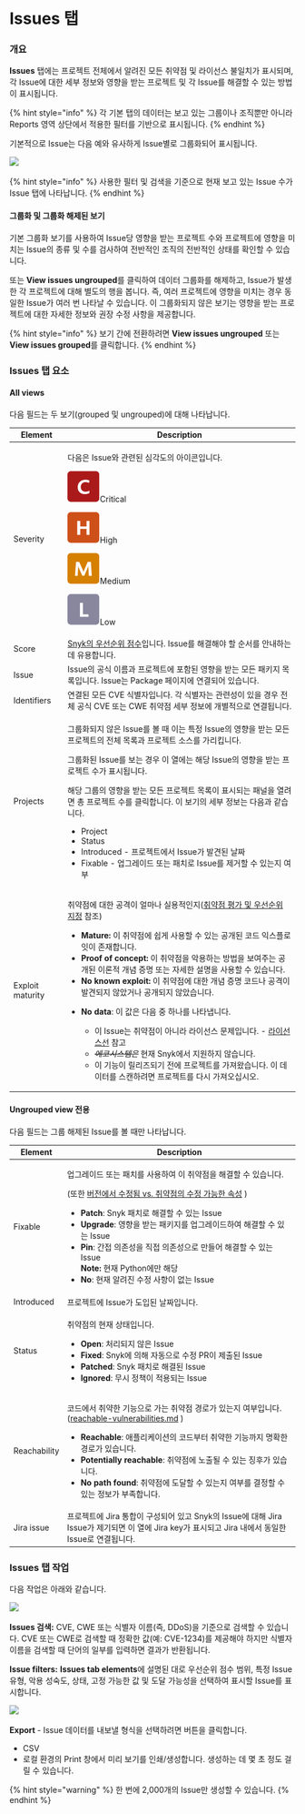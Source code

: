 # Issues 탭

### 개요

**Issues** 탭에는 프로젝트 전체에서 알려진 모든 취약점 및 라이선스 불일치가 표시되며, 각 Issue에 대한 세부 정보와 영향을 받는 프로젝트 및 각 Issue를 해결할 수 있는 방법이 표시됩니다.

{% hint style="info" %}
각 기본 탭의 데이터는 보고 있는 그룹이나 조직뿐만 아니라 Reports 영역 상단에서 적용한 필터를 기반으로 표시됩니다.
{% endhint %}

기본적으로 Issue는 다음 예와 유사하게 Issue별로 그룹화되어 표시됩니다.

![](../../.gitbook/assets/mceclip0-31-.png)

{% hint style="info" %}
사용한 필터 및 검색을 기준으로 현재 보고 있는 Issue 수가 Issue 탭에 나타납니다.
{% endhint %}

#### 그룹화 및 그룹화 해제된 보기

기본 그룹화 보기를 사용하여 Issue당 영향을 받는 프로젝트 수와 프로젝트에 영향을 미치는 Issue의 종류 및 수를 검사하여 전반적인 조직의 전반적인 상태를 확인할 수 있습니다.

또는 **View issues ungrouped**를 클릭하여 데이터 그룹화를 해제하고, Issue가 발생한 각 프로젝트에 대해 별도의 행을 봅니다. 즉, 여러 프로젝트에 영향을 미치는 경우 동일한 Issue가 여러 번 나타날 수 있습니다. 이 그룹화되지 않은 보기는 영향을 받는 프로젝트에 대한 자세한 정보와 권장 수정 사항을 제공합니다.

{% hint style="info" %}
보기 간에 전환하려면 **View issues ungrouped** 또는 **View issues grouped**를 클릭합니다.
{% endhint %}

### Issues 탭 요소

#### All views

다음 필드는 두 보기(grouped 및 ungrouped)에 대해 나타납니다.

| Element          | Description                                                                                                                                                                                                                                                                                                                                                                                                                                                                                                                                                                                                                                                                                                                                                              |
| ---------------- | ------------------------------------------------------------------------------------------------------------------------------------------------------------------------------------------------------------------------------------------------------------------------------------------------------------------------------------------------------------------------------------------------------------------------------------------------------------------------------------------------------------------------------------------------------------------------------------------------------------------------------------------------------------------------------------------------------------------------------------------------------------------------ |
| Severity         | <p>다음은 Issue와 관련된 심각도의 아이콘입니다.</p><p><img src="../../.gitbook/assets/image (3).png" alt="">Critical</p><p><img src="../../.gitbook/assets/image (16).png" alt="">High</p><p><img src="../../.gitbook/assets/image (28).png" alt="">Medium</p><p><img src="../../.gitbook/assets/image (36).png" alt="">Low</p>                                                                                                                                                                                                                                                                                                                                                                                                                                                           |
| Score            | [Snyk의 우선순위 점수](https://docs.snyk.io/features/fixing-and-prioritizing-issues/starting-to-fix-vulnerabilities/snyk-priority-score)입니다. Issue를 해결해야 할 순서를 안내하는 데 유용합니다.                                                                                                                                                                                                                                                                                                                                                                                                                                                                                                                                                                                                    |
| Issue            | Issue의 공식 이름과 프로젝트에 포함된 영향을 받는 모든 패키지 목록입니다. Issue는 Package 페이지에 연결되어 있습니다.                                                                                                                                                                                                                                                                                                                                                                                                                                                                                                                                                                                                                                                                                              |
| Identifiers      | 연결된 모든 CVE 식별자입니다. 각 식별자는 관련성이 있을 경우 전체 공식 CVE 또는 CWE 취약점 세부 정보에 개별적으로 연결됩니다.                                                                                                                                                                                                                                                                                                                                                                                                                                                                                                                                                                                                                                                                                            |
| Projects         | <p></p><p>그룹화되지 않은 Issue를 볼 때 이는 특정 Issue의 영향을 받는 모든 프로젝트의 전체 목록과 프로젝트 소스를 가리킵니다.</p><p>그룹화된 Issue를 보는 경우 이 열에는 해당 Issue의 영향을 받는 프로젝트 수가 표시됩니다.</p><p>해당 그룹의 영향을 받는 모든 프로젝트 목록이 표시되는 패널을 열려면 총 프로젝트 수를 클릭합니다. 이 보기의 세부 정보는 다음과 같습니다.</p><ul><li>Project</li><li>Status</li><li>Introduced - 프로젝트에서 Issue가 발견된 날짜</li><li>Fixable - 업그레이드 또는 패치로 Issue를 제거할 수 있는지 여부</li></ul>                                                                                                                                                                                                                                                                                                                                                                                            |
| Exploit maturity | <p></p><p>취약점에 대한 공격이 얼마나 실용적인지(<a href="../fixing-and-prioritizing-issues/issue-management/evaluating-and-prioritizing-vulnerabilities.md">취약점 평가 및 우선순위 지정</a> 참조)</p><ul><li><strong>Mature:</strong> 이 취약점에 쉽게 사용할 수 있는 공개된 코드 익스플로잇이 존재합니다.</li><li><strong>Proof of concept:</strong> 이 취약점을 악용하는 방법을 보여주는 공개된 이론적 개념 증명 또는 자세한 설명을 사용할 수 있습니다.</li><li><strong>No known exploit:</strong> 이 취약점에 대한 개념 증명 코드나 공격이 발견되지 않았거나 공개되지 않았습니다.</li><li><p><strong>No data</strong>: 이 값은 다음 중 하나를 나타냅니다.</p><ul><li>이 Issue는 취약점이 아니라 라이선스 문제입니다. - <a href="../../snyk-products/snyk-open-source/licenses/">라이선스선</a> 참고</li><li><del><em>에코시스템은</em></del> 현재 Snyk에서 지원하지 않습니다.</li><li>이 기능이 릴리즈되기 전에 프로젝트를 가져왔습니다. 이 데이터를 스캔하려면 프로젝트를 다시 가져오십시오.</li></ul></li></ul> |

#### Ungrouped view 전용

다음 필드는 그룹 해제된 Issue를 볼 때만 나타납니다.

| **Element**  | **Description**                                                                                                                                                                                                                                                                                                                                                                                                                                                                                                         |
| ------------ | ----------------------------------------------------------------------------------------------------------------------------------------------------------------------------------------------------------------------------------------------------------------------------------------------------------------------------------------------------------------------------------------------------------------------------------------------------------------------------------------------------------------------- |
| Fixable      | <p>업그레이드 또는 패치를 사용하여 이 취약점을 해결할 수 있습니다.</p><p>(또한 <a href="https://support.snyk.io/hc/en-us/articles/4405034808209-Fixed-in-version-vs-fixable-attribute-in-vulnerabilities">버전에서 수정됨 vs. 취약점의 수정 가능한 속성</a> )</p><ul><li><strong>Patch</strong>: Snyk 패치로 해결할 수 있는 Issue</li><li><strong>Upgrade</strong>: 영향을 받는 패키지를 업그레이드하여 해결할 수 있는 Issue</li><li><strong>Pin</strong>: 간접 의존성을 직접 의존성으로 만들어 해결할 수 있는 Issue<br><strong>Note:</strong> 현재 Python에만 해당</li><li><strong>No</strong>: 현재 알려진 수정 사항이 없는 Issue</li></ul> |
| Introduced   | 프로젝트에 Issue가 도입된 날짜입니다.                                                                                                                                                                                                                                                                                                                                                                                                                                                                                                 |
| Status       | <p>취약점의 현재 상태입니다.</p><ul><li><strong>Open</strong>: 처리되지 않은 Issue</li><li><strong>Fixed</strong>: Snyk에 의해 자동으로 수정 PR이 제출된 Issue</li><li><strong>Patched</strong>: Snyk 패치로 해결된 Issue</li><li><strong>Ignored</strong>: 무시 정책이 적용되는 Issue</li></ul>                                                                                                                                                                                                                                                                     |
| Reachability | <p>코드에서 취약한 기능으로 가는 취약점 경로가 있는지 여부입니다. (<a data-mention href="../fixing-and-prioritizing-issues/prioritizing-issues/reachable-vulnerabilities.md">reachable-vulnerabilities.md</a> )</p><ul><li><strong>Reachable</strong>: 애플리케이션의 코드부터 취약한 기능까지 명확한 경로가 있습니다.</li><li><strong>Potentially reachable</strong>: 취약점에 노출될 수 있는 징후가 있습니다.</li><li><strong>No path found</strong>: 취약점에 도달할 수 있는지 여부를 결정할 수 있는 정보가 부족합니다.</li></ul>                                                                                        |
| Jira issue   | 프로젝트에 Jira 통합이 구성되어 있고 Snyk의 Issue에 대해 Jira Issue가 제기되면 이 열에 Jira key가 표시되고 Jira 내에서 동일한 Issue로 연결됩니다.                                                                                                                                                                                                                                                                                                                                                                                                                  |

### Issues 탭 작업

다음 작업은 아래와 같습니다.

![](../../.gitbook/assets/uuid-ef7a494d-8b10-9b28-dc63-3f9224519070-en.png)

**Issues 검색:** CVE, CWE 또는 식별자 이름(즉, DDoS)을 기준으로 검색할 수 있습니다. CVE 또는 CWE로 검색할 때 정확한 값(예: CVE-1234)를 제공해야 하지만 식별자 이름을 검색할 때 단어의 일부를 입력하면 결과가 반환됩니다.

**Issue filters:** **Issues tab elements**에 설명된 대로 우선순위 점수 범위, 특정 Issue 유형, 악용 성숙도, 상태, 고정 가능한 값 및 도달 가능성을 선택하여 표시할 Issue를 표시합니다.

![](../../.gitbook/assets/screenshot\_2020-07-30\_at\_11.30.19\_am.png)

**Export** - Issue 데이터를 내보낼 형식을 선택하려면 버튼을 클릭합니다.

* CSV
* 로컬 환경의 Print 창에서 미리 보기를 인쇄/생성합니다. 생성하는 데 몇 초 정도 걸릴 수 있습니다.

{% hint style="warning" %}
한 번에 2,000개의 Issue만 생성할 수 있습니다.
{% endhint %}
